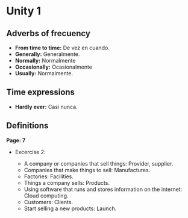 Unity 1
=========


Adverbs of frecuency
-------------------------

 * **From time to time:** De vez en cuando.
 * **Generally:** Generalmente.
 * **Normally:** Normalmente
 * **Occasionally:** Ocasionalmente
 * **Usually:** Normalmente.

Time expressions
------------------

 * **Hardly ever:** Casi nunca.

Definitions
------------

**Page: 7**
* Excercise 2:

  * A company or companies that sell things: Provider, supplier.
  * Companies that make things to sell: Manufactures.
  * Factories: Facilities.
  * Things a company sells: Products.
  * Using software that runs and stores information on the internet: Cloud computing.
  * Customers: Clients.
  * Start selling a new products: Launch.

